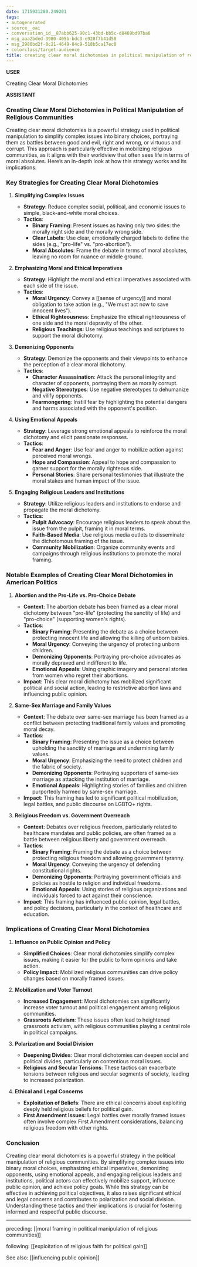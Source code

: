 ```yaml
---
date: 1715931280.249201
tags:
- autogenerated
- source__oai
- conversation_id__87abb625-90c1-43bd-bb5c-d8469bd97ba6
- msg_aaa2bded-3980-405b-bdc3-e928f7b41d58
- msg_2980bd2f-0c21-4649-84c9-518b5ca17ec0
- colorclass/target-audience
title: creating clear moral dichotomies in political manipulation of religious communities
---
```


**USER**

Creating Clear Moral Dichotomies


**ASSISTANT**

### Creating Clear Moral Dichotomies in Political Manipulation of Religious Communities

Creating clear moral dichotomies is a powerful strategy used in political manipulation to simplify complex issues into binary choices, portraying them as battles between good and evil, right and wrong, or virtuous and corrupt. This approach is particularly effective in mobilizing religious communities, as it aligns with their worldview that often sees life in terms of moral absolutes. Here’s an in-depth look at how this strategy works and its implications:

### Key Strategies for Creating Clear Moral Dichotomies

1. **Simplifying Complex Issues**
   - **Strategy**: Reduce complex social, political, and economic issues to simple, black-and-white moral choices.
   - **Tactics**:
     - **Binary Framing**: Present issues as having only two sides: the morally right side and the morally wrong side.
     - **Clear Labels**: Use clear, emotionally charged labels to define the sides (e.g., "pro-life" vs. "pro-abortion").
     - **Moral Absolutes**: Frame the debate in terms of moral absolutes, leaving no room for nuance or middle ground.

2. **Emphasizing Moral and Ethical Imperatives**
   - **Strategy**: Highlight the moral and ethical imperatives associated with each side of the issue.
   - **Tactics**:
     - **Moral Urgency**: Convey a [[sense of urgency]] and moral obligation to take action (e.g., "We must act now to save innocent lives").
     - **Ethical Righteousness**: Emphasize the ethical righteousness of one side and the moral depravity of the other.
     - **Religious Teachings**: Use religious teachings and scriptures to support the moral dichotomy.

3. **Demonizing Opponents**
   - **Strategy**: Demonize the opponents and their viewpoints to enhance the perception of a clear moral dichotomy.
   - **Tactics**:
     - **Character Assassination**: Attack the personal integrity and character of opponents, portraying them as morally corrupt.
     - **Negative Stereotypes**: Use negative stereotypes to dehumanize and vilify opponents.
     - **Fearmongering**: Instill fear by highlighting the potential dangers and harms associated with the opponent's position.

4. **Using Emotional Appeals**
   - **Strategy**: Leverage strong emotional appeals to reinforce the moral dichotomy and elicit passionate responses.
   - **Tactics**:
     - **Fear and Anger**: Use fear and anger to mobilize action against perceived moral wrongs.
     - **Hope and Compassion**: Appeal to hope and compassion to garner support for the morally righteous side.
     - **Personal Stories**: Share personal testimonies that illustrate the moral stakes and human impact of the issue.

5. **Engaging Religious Leaders and Institutions**
   - **Strategy**: Utilize religious leaders and institutions to endorse and propagate the moral dichotomy.
   - **Tactics**:
     - **Pulpit Advocacy**: Encourage religious leaders to speak about the issue from the pulpit, framing it in moral terms.
     - **Faith-Based Media**: Use religious media outlets to disseminate the dichotomous framing of the issue.
     - **Community Mobilization**: Organize community events and campaigns through religious institutions to promote the moral framing.

### Notable Examples of Creating Clear Moral Dichotomies in American Politics

1. **Abortion and the Pro-Life vs. Pro-Choice Debate**
   - **Context**: The abortion debate has been framed as a clear moral dichotomy between "pro-life" (protecting the sanctity of life) and "pro-choice" (supporting women's rights).
   - **Tactics**:
     - **Binary Framing**: Presenting the debate as a choice between protecting innocent life and allowing the killing of unborn babies.
     - **Moral Urgency**: Conveying the urgency of protecting unborn children.
     - **Demonizing Opponents**: Portraying pro-choice advocates as morally depraved and indifferent to life.
     - **Emotional Appeals**: Using graphic imagery and personal stories from women who regret their abortions.
   - **Impact**: This clear moral dichotomy has mobilized significant political and social action, leading to restrictive abortion laws and influencing public opinion.

2. **Same-Sex Marriage and Family Values**
   - **Context**: The debate over same-sex marriage has been framed as a conflict between protecting traditional family values and promoting moral decay.
   - **Tactics**:
     - **Binary Framing**: Presenting the issue as a choice between upholding the sanctity of marriage and undermining family values.
     - **Moral Urgency**: Emphasizing the need to protect children and the fabric of society.
     - **Demonizing Opponents**: Portraying supporters of same-sex marriage as attacking the institution of marriage.
     - **Emotional Appeals**: Highlighting stories of families and children purportedly harmed by same-sex marriage.
   - **Impact**: This framing has led to significant political mobilization, legal battles, and public discourse on LGBTQ+ rights.

3. **Religious Freedom vs. Government Overreach**
   - **Context**: Debates over religious freedom, particularly related to healthcare mandates and public policies, are often framed as a battle between religious liberty and government overreach.
   - **Tactics**:
     - **Binary Framing**: Framing the debate as a choice between protecting religious freedom and allowing government tyranny.
     - **Moral Urgency**: Conveying the urgency of defending constitutional rights.
     - **Demonizing Opponents**: Portraying government officials and policies as hostile to religion and individual freedoms.
     - **Emotional Appeals**: Using stories of religious organizations and individuals forced to act against their conscience.
   - **Impact**: This framing has influenced public opinion, legal battles, and policy decisions, particularly in the context of healthcare and education.

### Implications of Creating Clear Moral Dichotomies

1. **Influence on Public Opinion and Policy**
   - **Simplified Choices**: Clear moral dichotomies simplify complex issues, making it easier for the public to form opinions and take action.
   - **Policy Impact**: Mobilized religious communities can drive policy changes based on morally framed issues.

2. **Mobilization and Voter Turnout**
   - **Increased Engagement**: Moral dichotomies can significantly increase voter turnout and political engagement among religious communities.
   - **Grassroots Activism**: These issues often lead to heightened grassroots activism, with religious communities playing a central role in political campaigns.

3. **Polarization and Social Division**
   - **Deepening Divides**: Clear moral dichotomies can deepen social and political divides, particularly on contentious moral issues.
   - **Religious and Secular Tensions**: These tactics can exacerbate tensions between religious and secular segments of society, leading to increased polarization.

4. **Ethical and Legal Concerns**
   - **Exploitation of Beliefs**: There are ethical concerns about exploiting deeply held religious beliefs for political gain.
   - **First Amendment Issues**: Legal battles over morally framed issues often involve complex First Amendment considerations, balancing religious freedom with other rights.

### Conclusion

Creating clear moral dichotomies is a powerful strategy in the political manipulation of religious communities. By simplifying complex issues into binary moral choices, emphasizing ethical imperatives, demonizing opponents, using emotional appeals, and engaging religious leaders and institutions, political actors can effectively mobilize support, influence public opinion, and achieve policy goals. While this strategy can be effective in achieving political objectives, it also raises significant ethical and legal concerns and contributes to polarization and social division. Understanding these tactics and their implications is crucial for fostering informed and respectful public discourse.


---

preceding: [[moral framing in political manipulation of religious communities]]  


following: [[exploitation of religious faith for political gain]]

See also: [[influencing public opinion]]